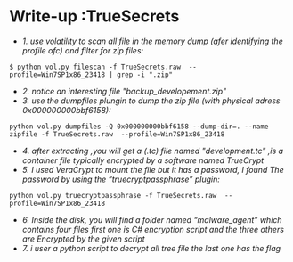 # Write-up :TrueSecrets
* *1. use volatility to scan all file in the memory dump (afer identifying the profile ofc)  and filter for zip files:*
```shell 
$ python vol.py filescan -f TrueSecrets.raw  --profile=Win7SP1x86_23418 | grep -i ".zip"
```
* *2. notice an interesting file "backup_developement.zip"*
* *3. use the dumpfiles plungin to dump the zip file (with physical adress 0x000000000bbf6158):*
```shell
python vol.py dumpfiles -Q 0x000000000bbf6158 --dump-dir=. --name zipfile -f TrueSecrets.raw  --profile=Win7SP1x86_23418
```
* *4. after extracting ,you will get a (.tc) file named "development.tc" ,is a container file typically encrypted by a software named TrueCrypt*
* *5. I used VeraCrypt to mount the file but it has a password, I found The password by using the “truecryptpassphrase” plugin:* 
```shell
python vol.py truecryptpassphrase -f TrueSecrets.raw  --profile=Win7SP1x86_23418
```
* *6. Inside the disk, you will find a folder named “malware_agent” which contains four files first one is C# encryption script and the three others are Encrypted by the given script*
* *7. i user a python script to decrypt all tree file the last one has the flag*


